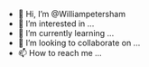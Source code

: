 - 👋 Hi, I’m @Williampetersham
- 👀 I’m interested in ...
- 🌱 I’m currently learning ...
- 💞️ I’m looking to collaborate on ...
- 📫 How to reach me ...

<!---
Williampetersham/Williampetersham is a ✨ special ✨ repository because its `README.md` (this file) appears on your GitHub profile.
You can click the Preview link to take a look at your changes.
--->
